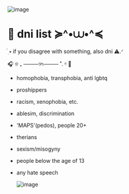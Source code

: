 ![image](https://github.com/user-attachments/assets/c49fa8ba-d879-403f-abe4-3c98812c095b)

# 🌙 dni list ≽^•⩊•^≼

๋࣭ ⭑ if you disagree with something, also dni ⚠.ᐟ

🎧 ୭ ₊ ────୨ৎ──── ˚. ᵎᵎ 🐇


- homophobia, transphobia, anti lgbtq
- proshippers
- racism, xenophobia, etc.
- ablesim, discrimination
- 'MAPS'(pedos), people 20+
- therians
- sexism/misogyny
- people below the age of 13
- any hate speech

  ![image](https://github.com/user-attachments/assets/d57bccd8-8cae-4723-a26f-044f04c734b2)
